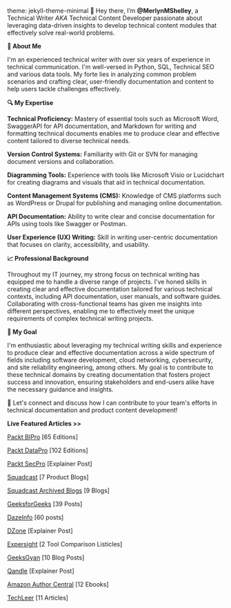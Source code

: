 theme: jekyll-theme-minimal
👋 Hey there, I’m **@MerlynMShelley**, a Technical Writer *AKA* Technical Content Developer passionate about leveraging data-driven insights to develop technical content modules that effectively solve real-world problems.

**🌟 About Me**

I'm an experienced technical writer with over six years of experience in technical communication. I'm well-versed in Python, SQL, Technical SEO and various data tools. My forte lies in analyzing common problem scenarios and crafting clear, user-friendly documentation and content to help users tackle challenges effectively.

**🔍 My Expertise**

**Technical Proficiency:** Mastery of essential tools such as Microsoft Word, SwaggerAPI for API documentation, and Markdown for writing and formatting technical documents enables me to produce clear and effective content tailored to diverse technical needs.

**Version Control Systems:** Familiarity with Git or SVN for managing document versions and collaboration.

**Diagramming Tools:** Experience with tools like Microsoft Visio or Lucidchart for creating diagrams and visuals that aid in technical documentation.

**Content Management Systems (CMS):** Knowledge of CMS platforms such as WordPress or Drupal for publishing and managing online documentation.

**API Documentation:** Ability to write clear and concise documentation for APIs using tools like Swagger or Postman.

**User Experience (UX) Writing:** Skill in writing user-centric documentation that focuses on clarity, accessibility, and usability.

**📈 Professional Background**

Throughout my IT journey, my strong focus on technical writing has equipped me to handle a diverse range of projects. I've honed skills in creating clear and effective documentation tailored for various technical contexts, including API documentation, user manuals, and software guides. Collaborating with cross-functional teams has given me insights into different perspectives, enabling me to effectively meet the unique requirements of complex technical writing projects.

**💼 My Goal**

I'm enthusiastic about leveraging my technical writing skills and experience to produce clear and effective documentation across a wide spectrum of fields including software development, cloud networking, cybersecurity, and site reliability engineering, among others. My goal is to contribute to these technical domains by creating documentation that fosters project success and innovation, ensuring stakeholders and end-users alike have the necessary guidance and insights.

🔗 Let's connect and discuss how I can contribute to your team's efforts in technical documentation and product content development!

**Live Featured Articles >>**

[Packt BIPro](https://packtbusinessintelligencepro.substack.com/) [65 Editions]

[Packt DataPro](https://packtdatapro1.substack.com/) [102 Editions]

[Packt SecPro](https://security.packt.com/linux-security-hardening/) [Explainer Post]

[Squadcast](https://www.squadcast.com/blog-authors/merlyn-shelley) [7 Product Blogs]
  
[Squadcast Archived Blogs](https://web.archive.org/web/20230927010454/https://www.squadcast.com/blog-authors/merlyn-shelley) [9 Blogs]

[GeeksforGeeks](https://auth.geeksforgeeks.org/user/MerlynShelley/articles) [39 Posts]

[DazeInfo](https://dazeinfo.com/author/merlynm/#) [60 posts]

[DZone](https://dzone.com/users/4497573/merlyn-shelley.html) [Explainer Post]

[Expersight](https://expersight.com/author/merlyn) [2 Tool Comparison Listicles]

[GeeksGyan](https://www.geeksgyaan.com/author/merlyn) [10 Blog Posts]

[Qandle](https://blog.qandle.com/2020/08/06/the-ultimate-guide-to-conducting-effective-one-on-one-meetings/) [Explainer Post]

[Amazon Author Central](https://www.amazon.co.jp/-/en/Merlyn-Shelley/e/B084ZQPTK9?ref_=dbs_p_ebk_r00_abau_000000) [12 Ebooks]

[TechLeer](https://web.archive.org/web/20200529104524/https://www.techleer.com/users/Merlyn_Shelley/) [11 Articles]
<!---
MerlynMShelley/MerlynMShelley is a ✨ special ✨ repository because its `README.md` (this file) appears on your GitHub profile.
You can click the Preview link to take a look at your changes.
--->

